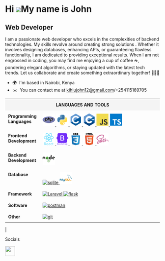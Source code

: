 Hi ![](https://user-images.githubusercontent.com/18350557/176309783-0785949b-9127-417c-8b55-ab5a4333674e.gif)My name is John
==================================================================================================================================

Web Developer
-------------

I am a passionate web developer who excels in the complexities of backend technologies. My skills revolve around creating strong solutions . Whether it involves designing databases, enhancing APIs, or guaranteeing flawless functionality, I am dedicated to providing exceptional results. When I am not engrossed in coding, you may find me enjoying a cup of coffee ☕️, pondering elegant algorithms, or staying updated with the latest tech trends. Let us collaborate and create something extraordinary together! 🚀👨‍💻

* 🌍  I'm based in Nairobi, Kenya
* ✉️  You can contact me at [kihiujohn12@gmail.com](mailto:kihiujohn12@gmail.com)/+254115169705

<table style="width:100%; border-collapse: collapse;">
    <tr>
        <th colspan="2" style="text-align: center; padding: 10px; background-color: #f4f4f4;">LANGUAGES AND TOOLS</th>
    </tr>
    <tr>
        <td style="width: 20%; vertical-align: top; padding: 10px; font-weight: bold;">Programming Languages</td>
        <td style="width: 80%; padding: 10px;">
            <a href="https://www.php.net" target="_blank"> 
                <img src="https://raw.githubusercontent.com/devicons/devicon/master/icons/php/php-original.svg" alt="php" width="40" height="40"/> 
            </a> 
            <a href="https://www.python.org" target="_blank"> 
                <img src="https://raw.githubusercontent.com/devicons/devicon/master/icons/python/python-original.svg" alt="python" width="40" height="40"/> 
            </a> 
            <a href="https://www.cprogramming.com/" target="_blank"> 
                <img src="https://raw.githubusercontent.com/devicons/devicon/master/icons/c/c-original.svg" alt="c" width="40" height="40"/> 
            </a> 
            <a href="https://www.w3schools.com/cpp/" target="_blank"> 
                <img src="https://raw.githubusercontent.com/devicons/devicon/master/icons/cplusplus/cplusplus-original.svg" alt="cplusplus" width="40" height="40"/> 
            </a> 
            <a href="https://developer.mozilla.org/en-US/docs/Web/JavaScript" target="_blank"> 
                <img src="https://raw.githubusercontent.com/devicons/devicon/master/icons/javascript/javascript-original.svg" alt="javascript" width="40" height="40"/> 
            </a> 
            <a href="https://www.typescriptlang.org/" target="_blank"> 
                <img src="https://raw.githubusercontent.com/devicons/devicon/master/icons/typescript/typescript-original.svg" alt="typescript" width="40" height="40"/> 
            </a>				
        </td>
    </tr>
    <tr>
        <td style="width: 20%; vertical-align: top; padding: 10px; font-weight: bold;">Frontend Development</td>
        <td style="width: 80%; padding: 10px;">
            <a href="https://reactjs.org/" target="_blank"> 
                <img src="https://raw.githubusercontent.com/devicons/devicon/master/icons/react/react-original-wordmark.svg" alt="react" width="40" height="40"/> 
            </a> 
            <a href="https://getbootstrap.com" target="_blank"> 
                <img src="https://raw.githubusercontent.com/devicons/devicon/master/icons/bootstrap/bootstrap-plain-wordmark.svg" alt="bootstrap" width="40" height="40"/> 
            </a> 
            <a href="https://www.w3schools.com/css/" target="_blank"> 
                <img src="https://raw.githubusercontent.com/devicons/devicon/master/icons/css3/css3-original-wordmark.svg" alt="css3" width="40" height="40"/> 
            </a> 
            <a href="https://www.w3.org/html/" target="_blank"> 
                <img src="https://raw.githubusercontent.com/devicons/devicon/master/icons/html5/html5-original-wordmark.svg" alt="html5" width="40" height="40"/> 
            </a> 
            <a href="https://sass-lang.com" target="_blank"> 
                <img src="https://raw.githubusercontent.com/devicons/devicon/master/icons/sass/sass-original.svg" alt="sass" width="40" height="40"/> 
            </a> 
        </td>
    </tr>
    <tr>
        <td style="width: 20%; vertical-align: top; padding: 10px; font-weight: bold;">Backend Development</td>
        <td style="width: 80%; padding: 10px;">
            <a href="https://nodejs.org" target="_blank"> 
                <img src="https://raw.githubusercontent.com/devicons/devicon/master/icons/nodejs/nodejs-original-wordmark.svg" alt="nodejs" width="40" height="40"/> 
            </a> 
        </td>
    </tr>
    <tr>
        <td style="width: 20%; vertical-align: top; padding: 10px; font-weight: bold;">Database</td>
        <td style="width: 80%; padding: 10px;">
            <a href="https://www.sqlite.org/" target="_blank"> 
                <img src="https://www.vectorlogo.zone/logos/sqlite/sqlite-icon.svg" alt="sqlite" width="40" height="40"/> 
            </a> 
            <a href="https://www.mysql.com/" target="_blank"> 
                <img src="https://raw.githubusercontent.com/devicons/devicon/master/icons/mysql/mysql-original-wordmark.svg" alt="mysql" width="40" height="40"/> 
            </a> 
        </td>
    </tr>
    <tr>
        <td style="width: 20%; vertical-align: top; padding: 10px; font-weight: bold;">Framework</td>
        <td style="width: 80%; padding: 10px;">
            <a href="https://laravel.com/" target="_blank" rel="noreferrer">
                <img src="https://raw.githubusercontent.com/danielcranney/readme-generator/main/public/icons/skills/laravel-colored.svg" width="40" height="40" alt="Laravel" />
            </a>
            <a href="https://flask.palletsprojects.com/" target="_blank"> 
                <img src="https://www.vectorlogo.zone/logos/pocoo_flask/pocoo_flask-icon.svg" alt="flask" width="40" height="40"/> 
            </a> 
        </td>
    </tr>
    <tr>
        <td style="width: 20%; vertical-align: top; padding: 10px; font-weight: bold;">Software</td>
        <td style="width: 80%; padding: 10px;">
            <a href="https://postman.com" target="_blank"> 
                <img src="https://www.vectorlogo.zone/logos/getpostman/getpostman-icon.svg" alt="postman" width="40" height="40"/> 
            </a> 
        </td>
    </tr>
    <tr>
        <td style="width: 20%; vertical-align: top; padding: 10px; font-weight: bold;">Other</td>
        <td style="width: 80%; padding: 10px;">
            <a href="https://git-scm.com/" target="_blank"> 
                <img src="https://www.vectorlogo.zone/logos/git-scm/git-scm-icon.svg" alt="git" width="40" height="40"/> 
            </a> 
        </td>
    </tr>
</table>
                                                                                                                                                                                                                                                                                |



 Socials

<p align="left">
  <a href="https://www.github.com/KihiuJohn" target="_blank" rel="noreferrer">
    <picture>
      <source media="(prefers-color-scheme: dark)" srcset="https://raw.githubusercontent.com/danielcranney/readme-generator/main/public/icons/socials/github-dark.svg" />
      <source media="(prefers-color-scheme: light)" srcset="https://raw.githubusercontent.com/danielcranney/readme-generator/main/public/icons/socials/github.svg" />
      <img src="https://raw.githubusercontent.com/danielcranney/readme-generator/main/public/icons/socials/github.svg" width="32" height="32" />
    </picture>
  </a>
</p>
